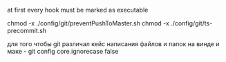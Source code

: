 at first every hook must be marked as executable

chmod -x ./config/git/preventPushToMaster.sh
chmod -x ./config/git/ts-precommit.sh

для того чтобы git различал кейс написания файлов и папок на винде и маке - git config core.ignorecase false
